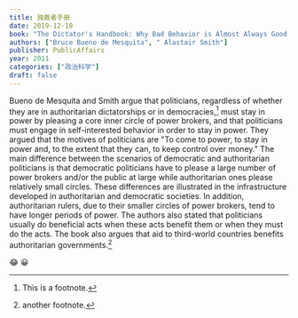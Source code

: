```yaml
---
title: 独裁者手册
date: 2019-12-18
book: "The Dictator's Handbook: Why Bad Behavior is Almost Always Good Politics"
authors: ["Bruce Bueno de Mesquita", " Alastair Smith"]
publisher: PublicAffairs
year: 2011
categories: ["政治科学"]
draft: false
---
```




Bueno de Mesquita and Smith argue that politicians, regardless of whether they are in authoritarian dictatorships or in democracies,[^1] must stay in power by pleasing a core inner circle of power brokers, and that politicians must engage in self-interested behavior in order to stay in power. They argued that the motives of politicians are "To come to power, to stay in power and, to the extent that they can, to keep control over money." The main difference between the scenarios of democratic and authoritarian politicians is that democratic politicians have to please a large number of power brokers and/or the public at large while authoritarian ones please relatively small circles. These differences are illustrated in the infrastructure developed in authoritarian and democratic societies. In addition, authoritarian rulers, due to their smaller circles of power brokers, tend to have longer periods of power. The authors also stated that politicians usually do beneficial acts when these acts benefit them or when they must do the acts. The book also argues that aid to third-world countries benefits authoritarian governments.[^2]

:joy: 😀

[^1]: This is a footnote.
[^2]: another footnote.
